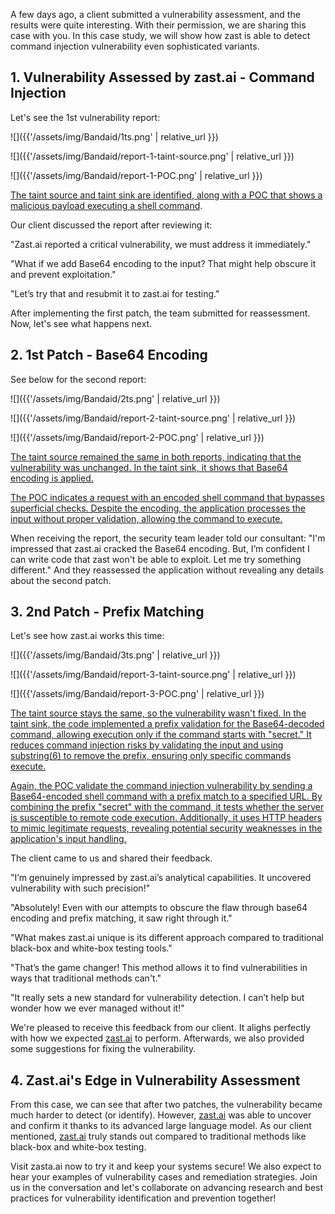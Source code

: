 A few days ago, a client submitted a vulnerability assessment, and the results were quite interesting. With their permission, we are sharing this case with you. In this case study, we will show how zast is able to detect command injection vulnerability even sophisticated variants. 
## 1. Vulnerability Assessed by zast.ai - Command Injection
Let's see the 1st vulnerability report:

![]({{'/assets/img/Bandaid/1ts.png' | relative_url }})

![]({{'/assets/img/Bandaid/report-1-taint-source.png' | relative_url }})

![]({{'/assets/img/Bandaid/report-1-POC.png' | relative_url }})

<u>The taint source and taint sink are identified, along with a POC that shows a malicious payload executing a shell command</u>. 

Our client discussed the report after reviewing it:

"Zast.ai reported a critical vulnerability, we must address it immediately."

"What if we add Base64 encoding to the input? That might help obscure it and prevent exploitation."

"Let’s try that and resubmit it to zast.ai for testing."

After implementing the first patch, the team submitted for reassessment. Now, let's see what happens next.

## 2. 1st Patch - Base64 Encoding
See below for the second report:

![]({{'/assets/img/Bandaid/2ts.png' | relative_url }})

![]({{'/assets/img/Bandaid/report-2-taint-source.png' | relative_url }})

![]({{'/assets/img/Bandaid/report-2-POC.png' | relative_url }})

<u>The taint source remained the same in both reports, indicating that the vulnerability was unchanged. In the taint sink, it shows that Base64 encoding is applied.</u>

<u>The POC indicates a request with an encoded shell command that bypasses superficial checks. Despite the encoding, the application processes the input without proper validation, allowing the command to execute.</u>

When receiving the report, the security team leader told our consultant: "I'm impressed that zast.ai cracked the Base64 encoding. But, I’m confident I can write code that zast won't be able to exploit. Let me try something different." And they reassessed the application without revealing any details about the second patch.

## 3. 2nd Patch - Prefix Matching
Let's see how zast.ai works this time:

![]({{'/assets/img/Bandaid/3ts.png' | relative_url }})

![]({{'/assets/img/Bandaid/report-3-taint-source.png' | relative_url }})

![]({{'/assets/img/Bandaid/report-3-POC.png' | relative_url }})

<u>The taint source stays the same, so the vulnerability wasn't fixed. In the taint sink, the code implemented a prefix validation for the Base64-decoded command, allowing execution only if the command starts with "secret." It reduces command injection risks by validating the input and using substring(6) to remove the prefix, ensuring only specific commands execute.</u>

<u>Again, the POC validate the command injection vulnerability by sending a Base64-encoded shell command with a prefix match to a specified URL. By combining the prefix "secret" with the command, it tests whether the server is susceptible to remote code execution. Additionally, it uses HTTP headers to mimic legitimate requests, revealing potential security weaknesses in the application's input handling.</u>

The client came to us and shared their feedback.

"I’m genuinely impressed by zast.ai’s analytical capabilities. It uncovered vulnerability with such precision!"

"Absolutely! Even with our attempts to obscure the flaw through base64 encoding and prefix matching, it saw right through it."

"What makes zast.ai unique is its different approach compared to traditional black-box and white-box testing tools."

"That’s the game changer! This method allows it to find vulnerabilities in ways that traditional methods can't."

"It really sets a new standard for vulnerability detection. I can’t help but wonder how we ever managed without it!"

We're pleased to receive this feedback from our client. It alighs perfectly with how we expected <a href="https://zast.ai" target="_blank">zast.ai</a> to perform. Afterwards, we also provided some suggestions for fixing the vulnerability.

## 4. Zast.ai's Edge in Vulnerability Assessment
From this case, we can see that after two patches, the vulnerability became much harder to detect (or identify). However, <a href="https://zast.ai" target="_blank">zast.ai</a> was able to uncover and confirm it thanks to its advanced large language model. As our client mentioned, <a href="https://zast.ai" target="_blank">zast.ai</a> truly stands out compared to traditional methods like black-box and white-box testing. 


Visit zasta.ai now to try it and keep your systems secure! We also expect to hear your examples of vulnerability cases and remediation strategies. Join us in the conversation and let's collaborate on advancing research and best practices for vulnerability identification and prevention together!